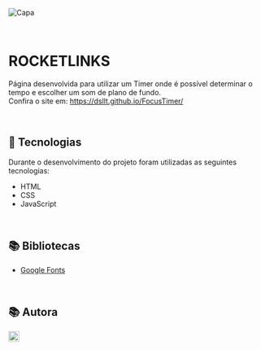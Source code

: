 ![Capa](https://user-images.githubusercontent.com/62303172/191806114-0164a9e7-a0b9-4bde-8dc7-91225cc1e9d5.png)

<br>

# ROCKETLINKS
Página desenvolvida para utilizar um Timer onde é possível determinar o tempo e escolher um som de plano de fundo.
<br>
Confira o site em: https://dsllt.github.io/FocusTimer/

<br>

## 🚀 Tecnologias
Durante o desenvolvimento do projeto foram utilizadas as seguintes tecnologias:
* HTML
* CSS
* JavaScript

<br>

## 📚 Bibliotecas
* [Google Fonts](https://fonts.google.com/)

<br>

## 📚 Autora
<a href="https://www.linkedin.com/in/dayanesallet/" target="_blank"><img align="left" src="https://raw.githubusercontent.com/yushi1007/yushi1007/main/images/linkedin.svg" alt="" width="21px"/></a>
